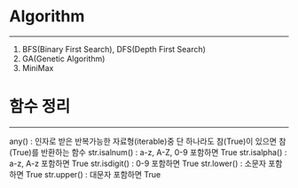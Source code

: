 # Algorithm
---
1. BFS(Binary First Search), DFS(Depth First Search)
2. GA(Genetic Algorithm)
3. MiniMax

# 함수 정리
---
any() : 인자로 받은 반복가능한 자료형(iterable)중 단 하나라도 참(True)이 있으면 참(True)를 반환하는 함수
str.isalnum() : a-z, A-Z, 0-9 포함하면 True
str.isalpha() : a-z, A-z 포함하면 True
str.isdigit() : 0-9 포함하면 True
str.lower() : 소문자 포함하면 True
str.upper() : 대문자 포함하면 True
